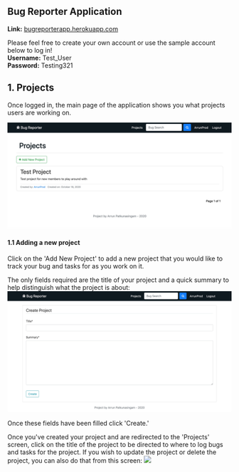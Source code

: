 ## Bug Reporter Application

**Link:** [bugreporterapp.herokuapp.com](https://bugreporterapp.herokuapp.com/)

Please feel free to create your own account or use the sample account below to log in! <br />
**Username:** Test_User <br />
**Password:** Testing321 <br />

<h2>1. Projects</h2>
<p>Once logged in, the main page of the application shows you what projects users are working on.</p>
<img src="./readme_img/project.jpg">

<h4>1.1 Adding a new project</h4>
Click on the 'Add New Project' to add a new project that you would like to track your bug and tasks for as you work on it.

The only fields required are the title of your project and a quick summary to help distinguish what the project is about:
<img src="./readme_img/new_project.jpg">

Once these fields have been filled click 'Create.'

Once you've created your project and are redirected to the 'Projects' screen, click on the title of the project to be directed to where to log bugs and tasks for the project. If you wish to update the project or delete the project, you can also do that from this screen:
<img src="./readme_img/project_u/d.jpg">


